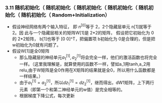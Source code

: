 ### 3.11 随机初始化（ 随机初始化（ 随机初始化（ 随机初始化（ 随机初始化（ 随机初始化（ Random+Initialization）
* 假设神经网络有两个输入特征， 即 $n^{[0]}$等于 2，2个隐藏层单元 n[1]就等于 2。因 此与一个隐藏层相关的矩阵W[1]是 2\*2的矩阵， 假设把它初始化为 0的 2*2矩阵， b[1]也等于 [0 0]^T，把偏置项 b初始化为 0是合理的，但是把 w初始化为0就有问题了。
* 假设W[1]是全0矩阵
	* 那么隐藏层的神经单元$a_1^{[1]},a_2^{[1]}$将会完全一样，他们的激活函数也将完全一样。（这里我理解是，就算使用的函数不一样，譬如a_1用tanh,a_2用relu,由于W矩阵是全0作用在X矩阵的结果就是全0，所以用什么函数都是一样结果。）
	* 由于$a_1^{[1]}=a_2^{[1]}$，所以$dz_1^{[1]}=dz_2^{[1]}$，继而得出，dW1矩阵，上下两行元素（即第一个和第二神经单元的w值）是完全相等的。
	* 根据梯度下降公式，每次更新
<!--stackedit_data:
eyJoaXN0b3J5IjpbMTEwOTE3Nzk3NV19
-->